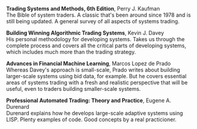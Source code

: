 **Trading Systems and Methods, 6th Edition**, Perry J. Kaufman  
The Bible of system traders. A classic that's been around since 1978 and is still being updated. A general survey of all aspects of systems trading.

**Building Winning Algorithmic Trading Systems**, Kevin J. Davey  
His personal methodology for developing systems. Takes us through the complete process and covers all the critical parts of developing systems, which includes much more than the trading strategy.

**Advances in Financial Machine Learning**, Marcos Lopez de Prado  
Whereas Davey's approach is small-scale, Prado writes about building larger-scale systems using bid data, for example. But he covers essential areas of systems trading with a fresh and realistic perspective that will be useful, even to traders building smaller-scale systems.

**Professional Automated Trading: Theory and Practice**, Eugene A. Durenard  
Durenard explains how he develops large-scale adaptive systems using LISP. Plenty examples of code. Good concepts by a real practicioner.

